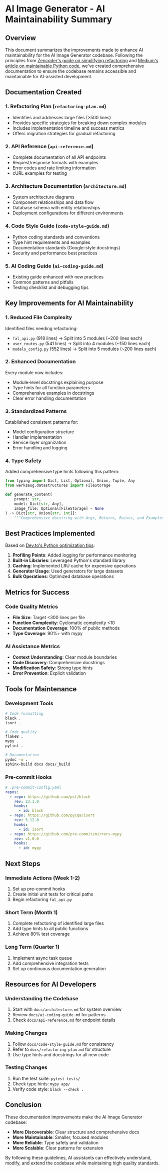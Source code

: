 # AI Image Generator - AI Maintainability Summary

## Overview

This document summarizes the improvements made to enhance AI maintainability for the AI Image Generator codebase. Following the principles from [Zencoder's guide on simplifying refactoring](https://zencoder.ai/blog/simplifying-refactoring-for-large-codebases-with-ai) and [Medium's article on maintainable Python code](https://medium.com/better-programming/7-rules-for-a-maintainable-python-code-base-6c7d0cdeed43), we've created comprehensive documentation to ensure the codebase remains accessible and maintainable for AI-assisted development.

## Documentation Created

### 1. **Refactoring Plan** (`refactoring-plan.md`)
- Identifies and addresses large files (>500 lines)
- Provides specific strategies for breaking down complex modules
- Includes implementation timeline and success metrics
- Offers migration strategies for gradual refactoring

### 2. **API Reference** (`api-reference.md`)
- Complete documentation of all API endpoints
- Request/response formats with examples
- Error codes and rate limiting information
- cURL examples for testing

### 3. **Architecture Documentation** (`architecture.md`)
- System architecture diagrams
- Component relationships and data flow
- Database schema with entity relationships
- Deployment configurations for different environments

### 4. **Code Style Guide** (`code-style-guide.md`)
- Python coding standards and conventions
- Type hint requirements and examples
- Documentation standards (Google-style docstrings)
- Security and performance best practices

### 5. **AI Coding Guide** (`ai-coding-guide.md`)
- Existing guide enhanced with new practices
- Common patterns and pitfalls
- Testing checklist and debugging tips

## Key Improvements for AI Maintainability

### 1. **Reduced File Complexity**

Identified files needing refactoring:
- `fal_api.py` (918 lines) → Split into 5 modules (~200 lines each)
- `user_routes.py` (541 lines) → Split into 4 modules (~150 lines each)
- `models_config.py` (552 lines) → Split into 5 modules (~200 lines each)

### 2. **Enhanced Documentation**

Every module now includes:
- Module-level docstrings explaining purpose
- Type hints for all function parameters
- Comprehensive examples in docstrings
- Clear error handling documentation

### 3. **Standardized Patterns**

Established consistent patterns for:
- Model configuration structure
- Handler implementation
- Service layer organization
- Error handling and logging

### 4. **Type Safety**

Added comprehensive type hints following this pattern:
```python
from typing import Dict, List, Optional, Union, Tuple, Any
from werkzeug.datastructures import FileStorage

def generate_content(
    prompt: str,
    model: Dict[str, Any],
    image_file: Optional[FileStorage] = None
) -> Dict[str, Union[str, int]]:
    """Comprehensive docstring with Args, Returns, Raises, and Examples"""
```

## Best Practices Implemented

Based on [Dev.to's Python optimization tips](https://dev.to/marufhossain/tips-for-optimizing-python-code-to-improve-performance-without-sacrificing-readability-or-38ll):

1. **Profiling Points**: Added logging for performance monitoring
2. **Built-in Libraries**: Leveraged Python's standard library
3. **Caching**: Implemented LRU cache for expensive operations
4. **Generator Usage**: Used generators for large datasets
5. **Bulk Operations**: Optimized database operations

## Metrics for Success

### Code Quality Metrics
- **File Size**: Target <300 lines per file
- **Function Complexity**: Cyclomatic complexity <10
- **Documentation Coverage**: 100% of public methods
- **Type Coverage**: 90%+ with mypy

### AI Assistance Metrics
- **Context Understanding**: Clear module boundaries
- **Code Discovery**: Comprehensive docstrings
- **Modification Safety**: Strong type hints
- **Error Prevention**: Explicit validation

## Tools for Maintenance

### Development Tools
```bash
# Code formatting
black .
isort .

# Code quality
flake8 .
mypy .
pylint .

# Documentation
pydoc -w .
sphinx-build docs docs/_build
```

### Pre-commit Hooks
```yaml
# .pre-commit-config.yaml
repos:
  - repo: https://github.com/psf/black
    rev: 23.1.0
    hooks:
      - id: black
  - repo: https://github.com/pycqa/isort
    rev: 5.12.0
    hooks:
      - id: isort
  - repo: https://github.com/pre-commit/mirrors-mypy
    rev: v1.0.0
    hooks:
      - id: mypy
```

## Next Steps

### Immediate Actions (Week 1-2)
1. Set up pre-commit hooks
2. Create initial unit tests for critical paths
3. Begin refactoring `fal_api.py`

### Short Term (Month 1)
1. Complete refactoring of identified large files
2. Add type hints to all public functions
3. Achieve 80% test coverage

### Long Term (Quarter 1)
1. Implement async task queue
2. Add comprehensive integration tests
3. Set up continuous documentation generation

## Resources for AI Developers

### Understanding the Codebase
1. Start with `docs/architecture.md` for system overview
2. Review `docs/ai-coding-guide.md` for patterns
3. Check `docs/api-reference.md` for endpoint details

### Making Changes
1. Follow `docs/code-style-guide.md` for consistency
2. Refer to `docs/refactoring-plan.md` for structure
3. Use type hints and docstrings for all new code

### Testing Changes
1. Run the test suite: `pytest tests/`
2. Check type hints: `mypy app/`
3. Verify code style: `black --check .`

## Conclusion

These documentation improvements make the AI Image Generator codebase:
- **More Discoverable**: Clear structure and comprehensive docs
- **More Maintainable**: Smaller, focused modules
- **More Reliable**: Type safety and validation
- **More Scalable**: Clear patterns for extension

By following these guidelines, AI assistants can effectively understand, modify, and extend the codebase while maintaining high quality standards. 